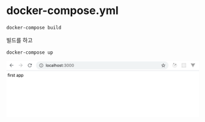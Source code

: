 # docker-compose.yml

```sh
docker-compose build
```

빌드를 하고 

```sh
docker-compose up
```

![homepage](./Resource/mainPage.png)